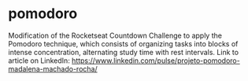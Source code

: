 # pomodoro
Modification of the Rocketseat Countdown Challenge to apply the Pomodoro technique, which consists of organizing tasks into blocks of intense concentration, alternating study time with rest intervals.
Link to article on LinkedIn: https://www.linkedin.com/pulse/projeto-pomodoro-madalena-machado-rocha/
